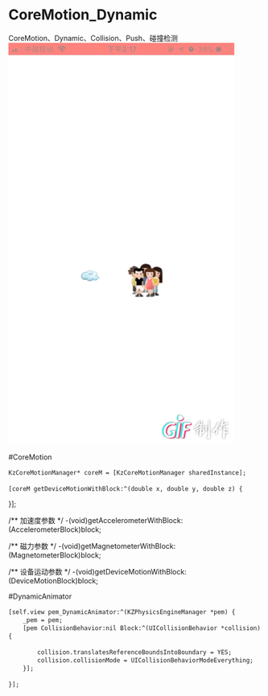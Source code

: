 # CoreMotion_Dynamic    
CoreMotion、Dynamic、Collision、Push、碰撞检测   
![image](https://github.com/1074653827/CoreMotion_Dynamic/blob/master/demo.gif)

#CoreMotion

    KzCoreMotionManager* coreM = [KzCoreMotionManager sharedInstance];

    [coreM getDeviceMotionWithBlock:^(double x, double y, double z) {

}];
    
/**
 加速度参数
 */
-(void)getAccelerometerWithBlock:(AccelerometerBlock)block;

/**
 磁力参数
 */
-(void)getMagnetometerWithBlock:(MagnetometerBlock)block;

/**
 设备运动参数
 */
-(void)getDeviceMotionWithBlock:(DeviceMotionBlock)block;


#DynamicAnimator

    [self.view pem_DynamicAnimator:^(KZPhysicsEngineManager *pem) {
        _pem = pem;
        [pem CollisionBehavior:nil Block:^(UICollisionBehavior *collision) {

            collision.translatesReferenceBoundsIntoBoundary = YES;
            collision.collisionMode = UICollisionBehaviorModeEverything;
        }];

    }];


    
    
